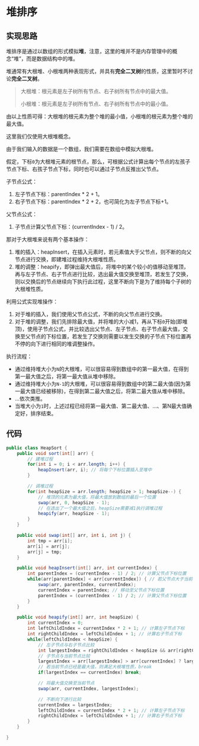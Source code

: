 # 堆排序

## 实现思路

堆排序是通过以数组的形式模拟**堆**，注意，这里的堆并不是内存管理中的概念“堆”，而是数据结构中的堆。

堆通常有大根堆、小根堆两种表现形式，并具有**完全二叉树**的性质，这里暂时不讨论**完全二叉树**。

> 大根堆：根元素是左子树所有节点、右子树所有节点中的最大值。
>
> 小根堆：根元素是左子树所有节点、右子树所有节点中的最小值。

由以上性质可得：大根堆的根元素为整个堆的最小值，小根堆的根元素为整个堆的最大值。

这里我们仅使用大根堆概念。

由于我们输入的数据是一个数组，我们需要在数组中模拟大根堆。

假定，下标`0`为大根堆元素的根节点，那么，可根据公式计算出每个节点的左孩子节点下标、右孩子节点下标，同时也可以通过子节点反推出父节点。

子节点公式：
1. 左子节点下标：parentIndex * 2 + 1。
2. 右子节点下标：parentIndex * 2 + 2，也可简化为左子节点下标+1。

父节点公式：
1. 子节点计算父节点下标：(currentIndex - 1) / 2。

那对于大根堆来说有两个基本操作：
1. 堆的插入：heapInsert，在插入元素时，若元素值大于父节点，则不断的向父节点进行交换，即建堆过程维持大根堆性质。
2. 堆的调整：heapify，即弹出最大值后，将堆中的某个较小的值移动至堆顶，再与左子节点、右子节点进行比较，选出最大值交换至堆顶，若发生了交换，则以交换后的节点继续向下执行此过程，这里不断向下是为了维持每个子树的大根堆性质。

利用公式实现堆操作：
1. 对于堆的插入，我们使用父节点公式，不断的向父节点进行交换。
2. 对于堆的调整，我们先排除最大值，并将堆的大小减1，再从下标`0`开始(即堆顶)，使用子节点公式，并比较选出父节点、左子节点、右子节点最大值，交换至父节点的下标位置，若发生了交换则需要以发生交换的子节点下标位置再不停的向下进行相同的堆调整操作。

执行流程：
- 通过维持堆大小为`N`的大根堆，可以很容易得到数组中的第一最大值，在得到第一最大值之后，将第一最大值从堆中移除。
- 通过维持堆大小为`N-1`的大根堆，可以很容易得到数组中的第二最大值(因为第一最大值已经被移除)，在得到第二最大值之后，将第二最大值从堆中移除。
- ...依次类推。
- 当堆大小为`1`时，上述过程已经将第一最大值、第二最大值、...、第N最大值确定好，排序结束。

## 代码

```java
public class HeapSort {
    public void sort(int[] arr) {
        // 建堆过程
        for(int i = 0; i < arr.length; i++) {
            heapInsert(arr, i); // 将每个下标位置插入至堆中
        }

        // 调堆过程
        for(int heapSize = arr.length; heapSize > 1; heapSize--) {
            // 堆顶的元素为最大值，将最大值放到数组的最后一个位置
            swap(arr, 0, heapSize - 1);
            // 在选出了一个最大值之后，heapSize需要减1执行调堆过程
            heapify(arr, heapSize - 1);
        }
    }

    public void swap(int[] arr, int i, int j) {
        int tmp = arr[i];
        arr[i] = arr[j];
        arr[j] = tmp;
    }

    public void heapInsert(int[] arr, int currentIndex) {
        int parentIndex = (currentIndex - 1) / 2; // 计算父节点下标位置
        while(arr[parentIndex] < arr[currentIndex]) { // 若父节点大于当前节点，则已经满足了大根堆性质，跳出循环
            swap(arr, parentIndex, currentIndex);
            currentIndex = parentIndex; // 移动至父节点下标位置
            parentIndex = (currentIndex - 1) / 2; // 计算父节点下标位置
        }
    }

    public void heapify(int[] arr, int heapSize) {
        int currentIndex = 0;
        int leftChildIndex = currentIndex * 2 + 1; // 计算左子节点下标
        int rightChildIndex = leftChildIndex + 1; // 计算右子节点下标
        while(leftChildIndex < heapSize) {
            // 左子节点与右子节点比较
            int largestIndex = rightChildIndex < heapSize && arr[rightChildIndex] > arr[leftChildIndex] ? rightChildIndex: leftChildIndex;
            // 子节点与当前节点比较
            largestIndex = arr[largestIndex] > arr[currentIndex] ? largestIndex: currentIndex;
            // 若当前节点已经是最大值，则满足大根堆性质，break
            if(largestIndex == currentIndex) break;

            // 将最大值交换至当前节点
            swap(arr, currentIndex, largestIndex);

            // 不断向下进行比较
            currentIndex = largestIndex;
            leftChildIndex = currentIndex * 2 + 1; // 计算左子节点下标
            rightChildIndex = leftChildIndex + 1; // 计算右子节点下标
        }
    }

}
```
